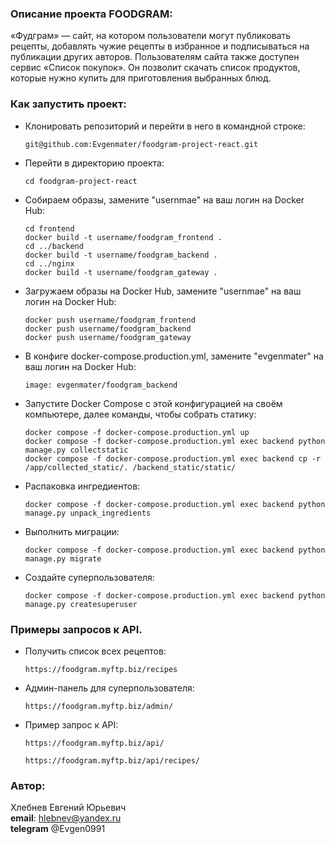 ### Описание проекта FOODGRAM:

«Фудграм» — сайт, на котором пользователи могут публиковать рецепты, добавлять чужие рецепты в избранное и подписываться на публикации других авторов. Пользователям сайта также доступен сервис «Список покупок». Он позволит скачать список продуктов, которые нужно купить для приготовления выбранных блюд.


### Как запустить проект:

* Клонировать репозиторий и перейти в него в командной строке:

    ```
    git@github.com:Evgenmater/foodgram-project-react.git
    ```

* Перейти в директорию проекта:

    ```
    cd foodgram-project-react
    ```

* Cобираем образы, замените "usernmae" на ваш логин на Docker Hub:

    ```
    cd frontend
    docker build -t username/foodgram_frontend .
    cd ../backend
    docker build -t username/foodgram_backend .
    cd ../nginx
    docker build -t username/foodgram_gateway .
    ```

* Загружаем образы на Docker Hub, замените "usernmae" на ваш логин на Docker Hub:

    ```
    docker push username/foodgram_frontend
    docker push username/foodgram_backend
    docker push username/foodgram_gateway
    ```

* В конфиге docker-compose.production.yml, замените "evgenmater" на ваш логин на Docker Hub:

    ```
    image: evgenmater/foodgram_backend
    ```

* Запустите Docker Compose с этой конфигурацией на своём компьютере, далее команды, чтобы собрать статику:

    ```
    docker compose -f docker-compose.production.yml up
    docker compose -f docker-compose.production.yml exec backend python manage.py collectstatic
    docker compose -f docker-compose.production.yml exec backend cp -r /app/collected_static/. /backend_static/static/
    ```

* Распаковка ингредиентов:

    ```
    docker compose -f docker-compose.production.yml exec backend python manage.py unpack_ingredients
    ```

* Выполнить миграции:

    ```
    docker compose -f docker-compose.production.yml exec backend python manage.py migrate
    ```

* Создайте суперпользователя:

    ```
    docker compose -f docker-compose.production.yml exec backend python manage.py createsuperuser
    ```

### Примеры запросов к API.

* Получить список всех рецептов:

    ```
    https://foodgram.myftp.biz/recipes
    ```

* Админ-панель для суперпользователя:

    ```
   https://foodgram.myftp.biz/admin/
    ```

* Пример запрос к API:

    ```
    https://foodgram.myftp.biz/api/

    https://foodgram.myftp.biz/api/recipes/
    ```

### Автор:  
Хлебнев Евгений Юрьевич<br>
**email**: hlebnev@yandex.ru<br>
**telegram** @Evgen0991